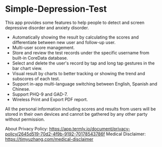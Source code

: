 # Simple-Depression-Test
This app provides some features to help people to detect and screen depressive disorder and anxiety disorder. 
- Automatically showing the result by calculating the scores and differentiate between new user and follow-up user. 
- Multi-user score management.
- Store and review the test records under the specific username from built-in CoreData database.
- Select and delete the user's record by tap and long tap gestures in the bar chart view.
- Visual result by charts to better tracking or showing the trend and subscores of each test.
- Support in-app multi-language switching between English, Spanish and Chinese.
- Support PHQ-9 and GAD-7.
- Wireless Print and Export PDF report.

All the personal information including scores and results from users will be stored in their own devices and cannot be gathered by any other party without permission.

About Privacy Policy: https://app.termly.io/document/privacy-policy/2645d519-70d2-4f9b-9192-70178543786f
Medical Disclaimer: https://timyuzhang.com/medical-disclaimer
